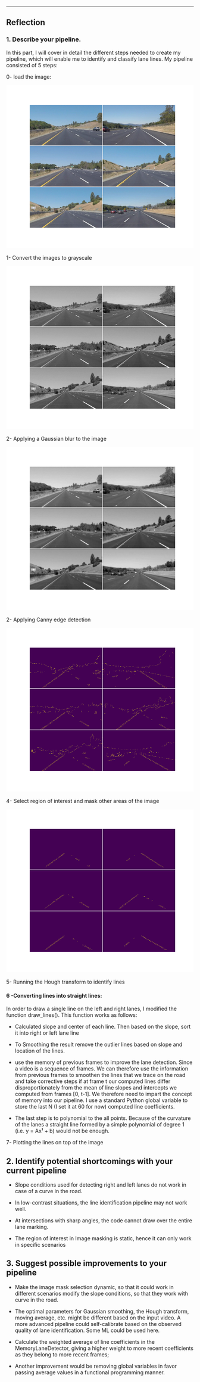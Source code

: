 
---




[//]: # (Image References)

[image1]: ./output_image/testimg_1.png "Grayscale"
[image2]: ./output_image/grayimg.png "Grayscale"
[image3]: ./output_image/blurimg.png "Grayscale"
[image4]: ./output_image/edgeimg.png "Grayscale"
[image5]: ./output_image/regionimg.png "Grayscale"
[image6]: ./output_image/piplineimg.png "Grayscale"

## Reflection

### 1. Describe your pipeline. 

In this part, I will cover in detail the different steps needed to create my pipeline, which will enable me to identify and classify lane lines. My pipeline consisted of 5 steps:


0- load the image:

![alt text][image1]
  
1- Convert the images to grayscale

![alt text][image2]

2- Applying a Gaussian blur to the image

![alt text][image3]

2- Applying Canny edge detection

![alt text][image4]

4- Select region of interest and mask other areas of the image

![alt text][image5]

5- Running the Hough transform to identify lines


 

#### 6 -Converting lines into straight lines:

In order to draw a single line on the left and right lanes, I modified the function draw_lines(). This function works as follows:

* Calculated slope and center of each line. Then based on the slope, sort it into right or left lane line

* To Smoothing the result remove the outlier lines based on slope and location of the lines.

* use the memory of previous frames to improve the lane detection. Since a video is a sequence of frames. We can therefore use the information from previous frames to smoothen the lines that we trace on the road and take corrective steps if at frame t our computed lines differ disproportionately from the mean of line slopes and intercepts we computed from frames [0, t-1]. We therefore need to impart the concept of memory into our pipeline. I use a standard Python global variable to store the last N (I set it at 60 for now) computed line coefficients.

* The last step is to polynomial to the all points. Because of the curvature of the lanes a straight line formed by a simple polynomial of degree 1 (i.e. y = Ax¹ + b) would not be enough.

7- Plotting the lines on top of the image



## 2. Identify potential shortcomings with your current pipeline

* Slope conditions used for detecting right and left lanes do not work in case of a curve in the road.

* In low-contrast situations, the line identification pipeline may not work well.

* At intersections with sharp angles, the code cannot draw over the entire lane marking.

* The region of interest in Image masking is static, hence it can only work in specific scenarios


## 3. Suggest possible improvements to your pipeline

* Make the image mask selection dynamic, so that it could work in different scenarios modify the slope conditions, so that they work with curve in the road.

* The optimal parameters for Gaussian smoothing, the Hough transform, moving average, etc. might be different based on the input video. A more advanced pipeline could self-calibrate based on the observed quality of lane identification. Some ML could be used here.

* Calculate the weighted average of line coefficients in the  MemoryLaneDetector, giving a higher weight to more recent coefficients as they belong to more recent frames;

* Another improvement would be removing global variables in favor passing average values in a functional programming manner.
